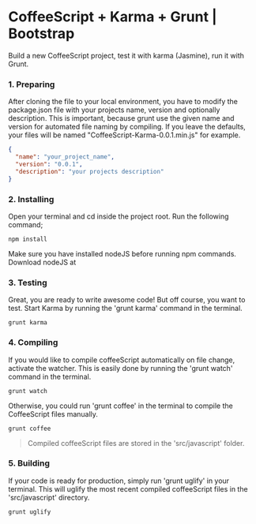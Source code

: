 # CoffeeScript + Karma + Grunt | Bootstrap
Build a new CoffeeScript project, test it with karma (Jasmine), run it with Grunt.

### 1. Preparing
After cloning the file to your local environment, you have to modify the package.json file with your projects name, version and optionally description. 
This is important, because grunt use the given name and version for automated file naming by compiling. If you leave the defaults, your files will be named "CoffeeScript-Karma-0.0.1.min.js" for example.

```json
{
  "name": "your_project_name",
  "version": "0.0.1",
  "description": "your projects description"
}
```


### 2. Installing
Open your terminal and cd inside the project root. Run the following command;

```
npm install
```

Make sure you have installed nodeJS before running npm commands. Download nodeJS at

### 3. Testing
Great, you are ready to write awesome code! But off course, you want to test. Start Karma by running the 'grunt karma' command in the terminal.

```
grunt karma
```

### 4. Compiling
If you would like to compile coffeeScript automatically on file change, activate the watcher. This is easily done by running the 'grunt watch' command in the terminal.

```
grunt watch
```

Otherwise, you could run 'grunt coffee' in the terminal to compile the CoffeeScript files manually.

```
grunt coffee
```

> Compiled coffeeScript files are stored in the 'src/javascript' folder.

### 5. Building
If your code is ready for production, simply run 'grunt uglify' in your terminal. This will uglify the most recent compiled coffeeScript files in the 'src/javascript' directory.

```
grunt uglify
```